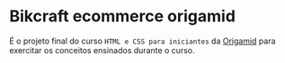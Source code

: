 # Bikcraft ecommerce origamid
É o projeto final do curso `HTML e CSS para iniciantes` da [Origamid](https://www.origamid.com/) para exercitar os conceitos ensinados durante o curso.

